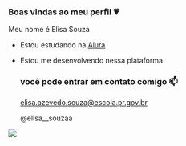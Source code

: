### Boas vindas ao meu perfil 💗

Meu nome é Elisa Souza

- Estou estudando na [Alura](https://www.alura.com.br)
- Estou me desenvolvendo nessa plataforma


  ### você pode entrar em contato comigo 📫
  elisa.azevedo.souza@escola.pr.gov.br

  @elisa__souzaa


![](https://media.tenor.com/tbrx_RQPaPQAAAAC/hello-kitty.gif)
